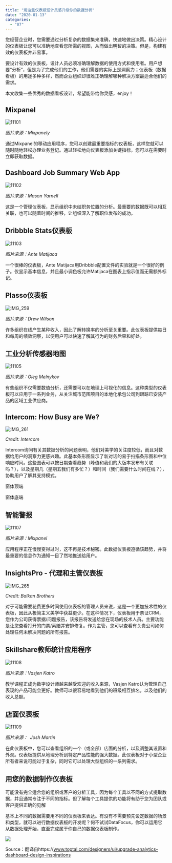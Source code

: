 ```yaml
---
title: "用这些仪表板设计灵感升级你的数据分析"
date: "2020-01-13"
categories: 
  - "07"
---
```


您经营企业时，您需要通过分析复杂的数据集来准确，快速地做出决策。精心设计的仪表板让您可以准确地查看您所需的视图，从而做出明智的决策。但是，构建有效的仪表板并非易事。

要设计有效的仪表板，设计人员必须准确理解数据的使用方式和使用者。用户想要“分析”，但是为了完成他们的工作，他们需要的实际上是洞察力；仪表板（数据看板）的用途多种多样，然而企业组织却很难正确理解哪种解决方案最适合他们的需求。

本文收集一些优秀的数据看板设计，希望能带给你灵感，enjoy！

## **Mixpanel**

![11101](images/11101.png)

_图片来源：Mixpanely_

通过Mixpanel的移动应用程序，您可以创建最重要指标的仪表板，这样您就可以随时随地轻松办理业务登记。通过轻松地向仪表板添加关键指标，您可以在需要时立即获取数据。

## **Dashboard Job Summary Web App**

![11102](images/11102.png)

_图片来源：Mason Yarnell_

这是一个管理仪表板，显示组织中未结职务位置的分析。最重要的数据既可以相互关联，也可以随着时间的推移，让组织深入了解职位发布的成功。

## **Dribbble Stats仪表板**

![11103](images/11103.png)

_图片来源：Ante Matijaca_

一个很棒的仪表板，Ante Matijaca用Dribbble配置文件的实验就是一个很好的例子。仅显示基本信息，并且最小调色板允许Matijaca在图表上指示值而无需额外标记。

## **Plasso仪表板**

![IMG_259](images/img_259-1.jpeg)

_图片来源：Drew Wilson_

许多组织在线产生某种收入，因此了解转换率的分析至关重要。此仪表板提供每日和每周的绩效洞察，以便用户可以快速了解其行为的财务后果和好处。

## **工业分析传感器地图**

![11105](images/11105.png)

_图片来源：Oleg Melnykov_

有些组织不仅需要数值分析，还需要可以在地理上可视化的信息。这种类型的仪表板可以应用于一系列业务，从关注城市范围项目的本地化承包公司到跟踪已安装产品的区域工业供应商。

## **Intercom: How Busy are We?**

![IMG_261](images/img_261-1.png)

_Credit: Intercom_

Intercom询问有关其数据分析的问题表明，他们对美学的关注度较低，而且对数据给用户的洞察力更感兴趣。此基本条形图显示了新对话的易于扫描条形图和中位响应时间。这些图表可以按日期查看趋势（峰值和我们的大版本发布有关联吗？），以及星期几（星期五我们有多忙？）和时间（我们需要什么时间在线？），协助用户了解其支持模式。

窗体顶端

窗体底端

## **智能警报**

![11107](images/11107.jpeg)

_图片来源：Mixpanel_

应用程序正在慢慢变得过时，这不再是技术秘密。此数据仪表板遵循该趋势，并将最重要的信息作为通知一目了然地推送给用户。

## **InsightsPro - 代理和主管仪表板**

![IMG_265](images/img_265.png)

_Credit: Balkan Brothers_

对于可能需要花费更多时间使用仪表板的管理人员来说，这是一个更加技术性的仪表板，因此从极简主义美学中获益更少。在这种情况下，仪表板用于票证CRM，您作为公司获得票据/问题报告，该报告将发送给您在现场的技术人员。主要功能是让您查看打开的门票/索赔并安排修复。作为主管，您可以查看有关贵公司如何处理任何未解决问题的所有报告。

## **Skillshare教师统计应用程序**

![11108](images/11108.gif)

_图片来源：Vasjen Katro_

教学课程正成为数字设计师越来越受欢迎的收入来源，Vasjen Katro认为管理自己表现的产品可能会更好。教师可以很容易地看到他们的班级相互排名，以及他们的收入总额。

## **店面仪表板**

![11109](images/11109.jpeg)

_图片来源： Josh Martin_

在此仪表板中，您可以查看组织的一个（或全部）店面的分析，以及调整其设置和外观。仪表板提供从地理分析到特定产品性能的强大数据。此仪表板对于小型企业所有者来说可能过于复杂，同时它可以处理大型组织的一系列需求。

## **用您的数据制作仪表板**

可能没有完全适合您的组织或客户的分析工具，因为每个工具以不同的方式提取数据，并且通常专注于不同的指标。但了解每个工具提供的功能将有助于您为团队或客户提供正确的见解

基本上不同的数据需要用不同的仪表板来表达。有没有不需要预先设定数据的场景和类型，就可以进行数据仪表板的开发呢？何不试试DataFocus，你可以运用它从数据处理开始，直至完成属于你自己的数据仪表板制作。

![](images/word-image-79.png)

Source：翻译自https://www.toptal.com/designers/ui/upgrade-analytics-dashboard-design-inspirations
